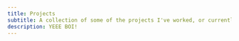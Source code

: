 ```yaml
---
title: Projects
subtitle: A collection of some of the projects I've worked, or currently working on.
description: YEEE BOI!
---
```

